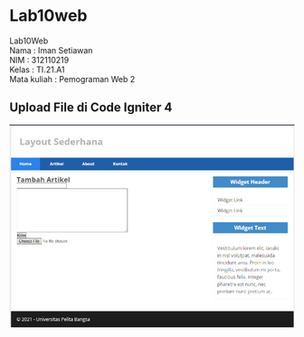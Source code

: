 # Lab10web
Lab10Web\
Nama : Iman Setiawan\
NIM : 312110219\
Kelas : TI.21.A1\
Mata kuliah : Pemograman Web 2

## Upload File di Code Igniter 4
![](ss/ss1.png)

